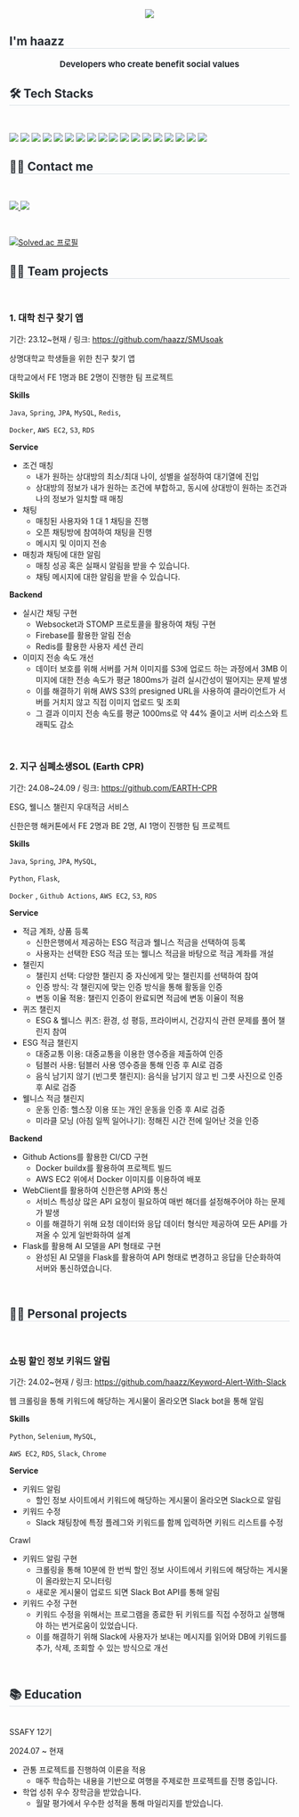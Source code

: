 <div align= "center">
    <img src="https://capsule-render.vercel.app/api?type=rounded&color=gradient&height=120&text=Welcome!&animation=fadeIn&fontColor=ffffff&fontSize=60" />
</div>
<h2 style="border-bottom: 1px solid #d8dee4; color: #282d33;"> I'm haazz </h2>  
<div style="font-weight: 700; font-size: 15px; text-align: center; color: #282d33;"> Developers who create benefit social values </div> 

<h2 style="border-bottom: 1px solid #d8dee4; color: #282d33;"> 🛠️ Tech Stacks </h2> <br> 
<p>
    <img src="https://img.shields.io/badge/Spring Boot-6DB33F?style=for-the-badge&logo=Spring Boot&logoColor=white">
    <img src="https://img.shields.io/badge/Selenium-43B02A?style=for-the-badge&logo=Selenium&logoColor=white">
    <img src="https://img.shields.io/badge/C-A8B9CC?style=for-the-badge&logo=C&logoColor=white">
    <img src="https://img.shields.io/badge/Docker-2496ED?style=for-the-badge&logo=Docker&logoColor=white">
    <img src="https://img.shields.io/badge/MySQL-4479A1?style=for-the-badge&logo=MySQL&logoColor=white">
    <img src="https://img.shields.io/badge/Java-007396?style=for-the-badge&logo=Java&logoColor=white">
    <img src="https://img.shields.io/badge/Python-3776AB?style=for-the-badge&logo=Python&logoColor=white">
    <img src="https://img.shields.io/badge/Apache Tomcat-F8DC75?style=for-the-badge&logo=Apache Tomcat&logoColor=white">
    <img src="https://img.shields.io/badge/Firebase-FFCA28?style=for-the-badge&logo=Firebase&logoColor=white">
    <img src="https://img.shields.io/badge/Figma-F24E1E?style=for-the-badge&logo=Figma&logoColor=white">
    <img src="https://img.shields.io/badge/Git-F05032?style=for-the-badge&logo=Git&logoColor=white">
    <img src="https://img.shields.io/badge/HTML5-E34F26?style=for-the-badge&logo=HTML5&logoColor=white">
    <img src="https://img.shields.io/badge/Bootstrap-7952B3?style=for-the-badge&logo=Bootstrap&logoColor=white">
    <img src="https://img.shields.io/badge/Slack-4A154B?style=for-the-badge&logo=Slack&logoColor=white">
    <img src="https://img.shields.io/badge/Django-092E20?style=for-the-badge&logo=Django&logoColor=white">
    <img src="https://img.shields.io/badge/Amazon AWS-232F3E?style=for-the-badge&logo=Amazon AWS&logoColor=white">
    <img src="https://img.shields.io/badge/Flask-000000?style=for-the-badge&logo=Flask&logoColor=white">
    <img src="https://img.shields.io/badge/Github-181717?style=for-the-badge&logo=Github&logoColor=white">
</p>

<h2 style="border-bottom: 1px solid #d8dee4; color: #282d33;"> 🧑‍💻 Contact me </h2> <br> 
<p>
    <a href=https://velog.io/@haazz/posts> <img src="https://img.shields.io/badge/Velog-20C997?style=for-the-badge&logo=Velog&logoColor=white&link=https://velog.io/@haazz/posts"> </a>
    <a href=mailto:gkwldnjs121@gmail.com> <img src="https://img.shields.io/badge/Gmail-EA4335?style=for-the-badge&logo=Gmail&logoColor=white&link=mailto:gkwldnjs121@gmail.com"> </a> <br> 
</p>
<br>

[![Solved.ac
프로필](http://mazassumnida.wtf/api/v2/generate_badge?boj=gkwldnjs121)](https://solved.ac/gkwldnjs121)

<h2 style="border-bottom: 1px solid #d8dee4; color: #282d33;"> 🙌🏻 Team projects </h2> <br>
<h3> 1. 대학 친구 찾기 앱 </h3>

기간: 23.12~현재 / 링크: https://github.com/haazz/SMUsoak

상명대학교 학생들을 위한 친구 찾기 앱 

대학교에서 FE 1명과 BE 2명이 진행한 팀 프로젝트

**Skills**

`Java`, `Spring`, `JPA`, `MySQL`, `Redis`, 

`Docker`, `AWS EC2`, `S3`, `RDS`

**Service** 

- 조건 매칭
    - 내가 원하는 상대방의 최소/최대 나이, 성별을 설정하여 대기열에 진입
    - 상대방의 정보가 내가 원하는 조건에 부합하고, 동시에 상대방이 원하는 조건과 나의 정보가 일치할 때 매칭
- 채팅
    - 매칭된 사용자와 1 대 1 채팅을 진행
    - 오픈 채팅방에 참여하여 채팅을 진행
    - 메시지 및 이미지 전송
- 매칭과 채팅에 대한 알림
    - 매칭 성공 혹은 실패시 알림을 받을 수 있습니다.
    - 채팅 메시지에 대한 알림을 받을 수 있습니다.

**Backend**

- 실시간 채팅 구현
    - Websocket과 STOMP 프로토콜을 활용하여 채팅 구현
    - Firebase를 활용한 알림 전송
    - Redis를 활용한 사용자 세션 관리
- 이미지 전송 속도 개선
    - 데이터 보호를 위해 서버를 거쳐 이미지를 S3에 업로드 하는 과정에서 3MB 이미지에 대한 전송 속도가 평균 1800ms가 걸려 실시간성이 떨어지는 문제 발생
    - 이를 해결하기 위해 AWS S3의 presigned URL을 사용하여 클라이언트가 서버를 거치지 않고 직접 이미지 업로드 및 조회
    - 그 결과 이미지 전송 속도를 평균 1000ms로 약 44% 줄이고 서버 리소스와 트래픽도 감소

<br>
<h3>2. 지구 심폐소생SOL (Earth CPR)</h3>

기간: 24.08~24.09 / 링크:  https://github.com/EARTH-CPR

ESG, 웰니스 챌린지 우대적금 서비스

신한은행 해커톤에서 FE 2명과 BE 2명, AI 1명이 진행한 팀 프로젝트

**Skills**

`Java`, `Spring`, `JPA`, `MySQL`,

`Python`, `Flask`, 

`Docker` , `Github Actions`, `AWS EC2`, `S3`, `RDS`

**Service** 

- 적금 계좌, 상품 등록
    - 신한은행에서 제공하는 ESG 적금과 웰니스 적금을 선택하여 등록
    - 사용자는 선택한 ESG 적금 또는 웰니스 적금을 바탕으로 적금 계좌를 개설
- 챌린지
    - 챌린지 선택: 다양한 챌린지 중 자신에게 맞는 챌린지를 선택하여 참여
    - 인증 방식: 각 챌린지에 맞는 인증 방식을 통해 활동을 인증
    - 변동 이율 적용: 챌린지 인증이 완료되면 적금에 변동 이율이 적용
- 퀴즈 챌린지
    - ESG & 웰니스 퀴즈: 환경, 성 평등, 프라이버시, 건강지식 관련 문제를 풀어 챌린지 참여
- ESG 적금 챌린지
    - 대중교통 이용: 대중교통을 이용한 영수증을 제출하여 인증
    - 텀블러 사용: 텀블러 사용 영수증을 통해 인증 후 AI로 검증
    - 음식 남기지 않기 (빈그릇 챌린지): 음식을 남기지 않고 빈 그릇 사진으로 인증 후 AI로 검증
- 웰니스 적금 챌린지
    - 운동 인증: 헬스장 이용 또는 개인 운동을 인증 후 AI로 검증
    - 미라클 모닝 (아침 일찍 일어나기): 정해진 시간 전에 일어난 것을 인증

**Backend**

- Github Actions를 활용한 CI/CD 구현
    - Docker buildx를 활용하여 프로젝트 빌드
    - AWS EC2 위에서 Docker 이미지를 이용하여 배포
- WebClient를 활용하여 신한은행 API와 통신
    - 서비스 특성상 많은 API 요청이 필요하여 매번 해더를 설정해주어야 하는 문제가 발생
    - 이를 해결하기 위해 요청 데이터와 응답 데이터 형식만 제공하여 모든 API를 가져올 수 있게 일반화하여 설계
- Flask를 활용해 AI 모델을 API 형태로 구현
    - 완성된 AI 모델을 Flask를 활용하여 API 형태로 변경하고 응답을 단순화하여 서버와 통신하였습니다.

<br>
<h2 style="border-bottom: 1px solid #d8dee4; color: #282d33;"> 🙋🏼 Personal projects </h2> <br>
<h3>쇼핑 할인 정보 키워드 알림</h3>

기간: 24.02~현재 / 링크:  https://github.com/haazz/Keyword-Alert-With-Slack

웹 크롤링을 통해 키워드에 해당하는 게시물이 올라오면 Slack bot을 통해 알림

**Skills**

`Python`, `Selenium`, `MySQL`,

`AWS EC2`, `RDS`, `Slack`, `Chrome`

**Service** 

- 키워드 알림
    - 할인 정보 사이트에서 키워드에 해당하는 게시물이 올라오면 Slack으로 알림
- 키워드 수정
    - Slack 채팅창에 특정 플레그와 키워드를 함께 입력하면 키워드 리스트를 수정

Crawl

- 키워드 알림 구현
    - 크롤링을 통해 10분에 한 번씩 할인 정보 사이트에서 키워드에 해당하는 게시물이 올라왔는지 모니터링
    - 새로운 게시물이 업로드 되면 Slack Bot API를 통해 알림
- 키워드 수정 구현
    - 키워드 수정을 위해서는 프로그램을 종료한 뒤 키워드를 직접 수정하고 실행해야 하는 번거로움이 있었습니다.
    - 이를 해결하기 위해 Slack에 사용자가 보내는 메시지를 읽어와 DB에 키워드를 추가, 삭제, 조회할 수 있는 방식으로 개선

<br>
<h2 style="border-bottom: 1px solid #d8dee4; color: #282d33;"> 📚 Education </h2> <br>
SSAFY 12기

2024.07 ~ 현재

- 관통 프로젝트를 진행하여 이론을 적용
    - 매주 학습하는 내용을 기반으로 여행을 주제로한 프로젝트를 진행 중입니다.
- 학업 성취 우수 장학금을 받았습니다.
    - 월말 평가에서 우수한 성적을 통해 마일리지를 받았습니다. 
    
